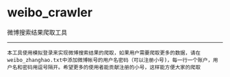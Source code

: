 weibo_crawler
=============

微博搜索结果爬取工具


-----------------------
    本工具使用模拟登录来实现微博搜索结果的爬取，如果用户需要爬取更多的数据，请在weibo_zhanghao.txt中添加微博帐号的用户名密码（可以注册小号)，每一行一个账户，用户名和密码用逗号隔开。希望更多的使用者能贡献注册的小号，这样能方便大家的爬取
